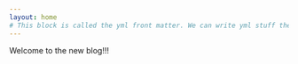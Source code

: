 ```yaml
---
layout: home
# This block is called the yml front matter. We can write yml stuff there. We tell jekyll about the config here too.
---
```


Welcome to the new blog!!!
